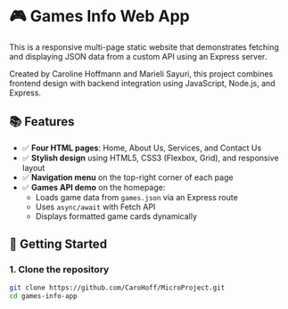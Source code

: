 # 🎮 Games Info Web App

This is a responsive multi-page static website that demonstrates fetching and displaying JSON data from a custom API using an Express server.

Created by Caroline Hoffmann and Marieli Sayuri, this project combines frontend design with backend integration using JavaScript, Node.js, and Express.


## 📚 Features

- ✅ **Four HTML pages**: Home, About Us, Services, and Contact Us
- ✅ **Stylish design** using HTML5, CSS3 (Flexbox, Grid), and responsive layout
- ✅ **Navigation menu** on the top-right corner of each page
- ✅ **Games API demo** on the homepage:
  - Loads game data from `games.json` via an Express route
  - Uses `async/await` with Fetch API
  - Displays formatted game cards dynamically


## 🚀 Getting Started

### 1. Clone the repository

```bash
git clone https://github.com/CaroHoff/MicroProject.git
cd games-info-app
